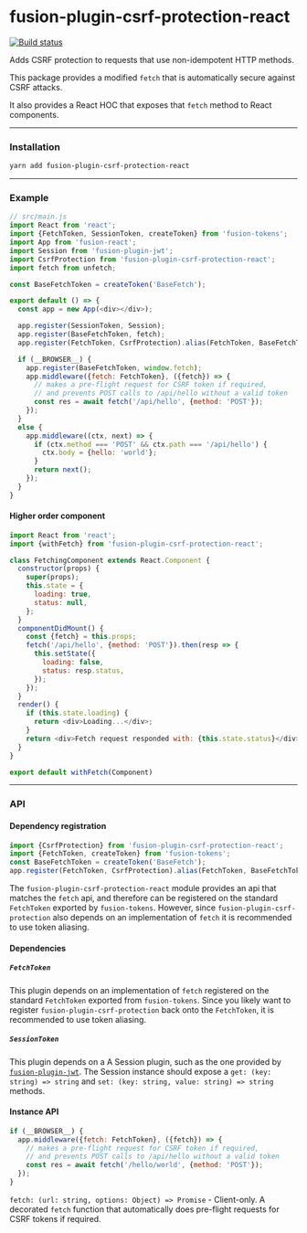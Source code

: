 # fusion-plugin-csrf-protection-react

[![Build status](https://badge.buildkite.com/374964b8390ea4b2a3cf0dee8ed69b4b31175e56ce60dd0686.svg?branch=master)](https://buildkite.com/uberopensource/fusion-plugin-csrf-protection-react)

Adds CSRF protection to requests that use non-idempotent HTTP methods.

This package provides a modified `fetch` that is automatically secure against CSRF attacks.

It also provides a React HOC that exposes that `fetch` method to React components.

---

### Installation

```sh
yarn add fusion-plugin-csrf-protection-react
```

---

### Example

```js
// src/main.js
import React from 'react';
import {FetchToken, SessionToken, createToken} from 'fusion-tokens';
import App from 'fusion-react';
import Session from 'fusion-plugin-jwt';
import CsrfProtection from 'fusion-plugin-csrf-protection-react';
import fetch from unfetch;

const BaseFetchToken = createToken('BaseFetch');

export default () => {
  const app = new App(<div></div>);

  app.register(SessionToken, Session);
  app.register(BaseFetchToken, fetch);
  app.register(FetchToken, CsrfProtection).alias(FetchToken, BaseFetchToken);

  if (__BROWSER__) {
    app.register(BaseFetchToken, window.fetch);
    app.middleware({fetch: FetchToken}, ({fetch}) => {
      // makes a pre-flight request for CSRF token if required,
      // and prevents POST calls to /api/hello without a valid token
      const res = await fetch('/api/hello', {method: 'POST'});
    });
  }
  else {
    app.middleware((ctx, next) => {
      if (ctx.method === 'POST' && ctx.path === '/api/hello') {
        ctx.body = {hello: 'world'};
      }
      return next();
    });
  }
}
```

#### Higher order component

```js
import React from 'react';
import {withFetch} from 'fusion-plugin-csrf-protection-react';

class FetchingComponent extends React.Component {
  constructor(props) {
    super(props);
    this.state = {
      loading: true,
      status: null,
    };
  }
  componentDidMount() {
    const {fetch} = this.props;
    fetch('/api/hello', {method: 'POST'}).then(resp => {
      this.setState({
        loading: false,
        status: resp.status,
      });
    });
  }
  render() {
    if (this.state.loading) {
      return <div>Loading...</div>;
    }
    return <div>Fetch request responded with: {this.state.status}</div>;
  }
}

export default withFetch(Component)
```

---

### API

#### Dependency registration

```js
import {CsrfProtection} from 'fusion-plugin-csrf-protection-react';
import {FetchToken, createToken} from 'fusion-tokens';
const BaseFetchToken = createToken('BaseFetch');
app.register(FetchToken, CsrfProtection).alias(FetchToken, BaseFetchToken);
```

The `fusion-plugin-csrf-protection-react` module provides an api that matches the `fetch` api,
and therefore can be registered on the standard `FetchToken` exported by `fusion-tokens`.
However, since `fusion-plugin-csrf-protection` also depends on an implementation of `fetch`
it is recommended to use token aliasing.

#### Dependencies

##### `FetchToken`

This plugin depends on an implementation of `fetch` registered on the standard `FetchToken` exported from `fusion-tokens`. Since you likely want to register `fusion-plugin-csrf-protection` back onto the `FetchToken`, it is recommended to use token aliasing.

##### `SessionToken`

This plugin depends on a A Session plugin, such as the one provided by [`fusion-plugin-jwt`](https://github.com/fusionjs/fusion-plugin-jwt).
  The Session instance should expose a `get: (key: string) => string` and `set: (key: string, value: string) => string` methods.

#### Instance API

```js
if (__BROWSER__) {
  app.middleware({fetch: FetchToken}, ({fetch}) => {
    // makes a pre-flight request for CSRF token if required,
    // and prevents POST calls to /api/hello without a valid token
    const res = await fetch('/hello/world', {method: 'POST'});
  });
}
```

`fetch: (url: string, options: Object) => Promise` - Client-only. A decorated `fetch` function that automatically does pre-flight requests for CSRF tokens if required.
